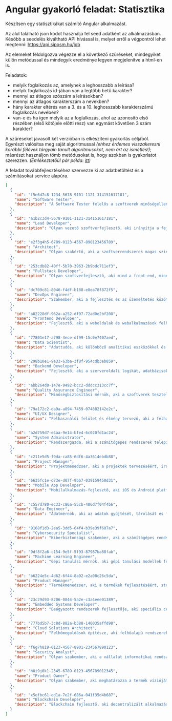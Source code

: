 # Angular gyakorló feladat: Statisztika

Készítsen egy statisztikákat számító Angular alkalmazást.

Az alul található json kódot használja fel seed adatként az alkalmazásban. Később a seedelés kiváltható API hívással is, melyet erről a végpontról lehet megtenni: <https://api.siposm.hu/job>

Az elemeket feldolgozva végezze el a következő szűréseket, mindegyiket külön metódussal és mindegyik eredménye legyen megjelenítve a html-en is.

Feladatok:

- melyik foglalkozás az, amelynek a leghosszabb a leírása?
- melyik foglalkozás id-jában van a legtöbb betű karakter?
- mennyi az átlagos szószám a leírásokban?
- mennyi az átlagos karakterszám a nevekben?
- hány karakter eltérés van a 3. és a 10. leghosszabb karakterszámú foglalkozás nevében?
- van-e és ha igen melyik az a foglalkozás, ahol az azonosító első részében (első kötőjele előtti rész) van egymást követően 3 szám karakter?

A szűréseket javasolt két verzióban is elkészíteni gyakorlás céljából. Egyrészt valósítsa meg saját algoritmussal *(ehhez érdemes visszakeresni korábbi félévek tárgyain tanult algoritmusokat, nem árt az ismétlés!)*; másrészt használjon tömb metódusokat is, hogy azokban is gyakorlatot szerezzen. *(Emlékeztetőül pár példa: [itt](../js-03/array-methods.html))*

A feladat továbbfejlesztéséhez szervezze ki az adatbetöltést és a számításokat service alapúra.

```json
[
  {
    "id": "f5e6d7c8-1234-5678-9101-1121-314151617181",
    "name": "Software Tester",
    "description": "A Software Tester felelős a szoftverek minőségellenőrzéséért és teszteléséért. Feladatai közé tartozik a tesztelési tervek kidolgozása, manuális és automatizált tesztek végrehajtása, hibajelentések készítése, valamint a fejlesztőcsapattal való szoros együttműködés a problémák gyors megoldása érdekében."
  },
  {
    "id": "a1b2c3d4-5678-9101-1121-314151617181",
    "name": "Lead Developer",
    "description": "Olyan vezető szoftverfejlesztő, aki irányítja a fejlesztőcsapat munkáját, felelős a technikai döntésekért és biztosítja a projektek sikeres megvalósítását, miközben aktívan részt vesz a kódolásban és a rendszertervezésben."
  },
  {
    "id": "e2f3g4h5-6789-0123-4567-890123456789",
    "name": "Architect",
    "description": "Olyan szakértő, aki a szoftverrendszerek magas szintű tervezéséért felelős, definiálja a rendszerek struktúráját és architektúráját, biztosítja a hosszú távú fenntarthatóságot és a skálázhatóságot, valamint együttműködik a fejlesztőcsapatokkal a műszaki   irányvonalak kialakításában."
  },
  {
    "id": "253cdb82-40ff-5b70-3963-2b9bdc711ef3",
    "name": "Fullstack Developer",
    "description": "Olyan szoftverfejlesztő, aki mind a front-end, mind a back-end fejlesztéssel foglalkozik, teljes körű megoldásokat biztosítva a webes alkalmazásokhoz."
  },
  {
    "id": "dc709c81-8046-f4df-b188-e8ea78f872f5",
    "name": "DevOps Engineer",
    "description": "Szakember, aki a fejlesztés és az üzemeltetés közötti folyamatokat automatizálja, optimalizálja, és biztosítja a folyamatos integrációt és szállítást."
  },
  {
    "id": "a02228df-962a-a252-df97-72ad0e2bf208",
    "name": "Frontend Developer",
    "description": "Fejlesztő, aki a weboldalak és webalkalmazások felhasználói felületének megtervezésével és megvalósításával foglalkozik."
  },
  {
    "id": "77801e17-a798-4ece-df99-15c0e7407aed",
    "name": "Data Scientist",
    "description": "Adattudós, aki különböző analitikai eszközökkel és módszerekkel dolgozik, hogy hasznos információkat és következtetéseket vonjon le a nagy mennyiségű adatokból."
  },
  {
    "id": "298b10e1-9a33-63ba-3f8f-954cdb3eb859",
    "name": "Backend Developer",
    "description": "Fejlesztő, aki a szerveroldali logikát, adatbázisokat és az alkalmazások hátterében futó folyamatokat fejleszti és kezeli."
  },
  {
    "id": "abb264d0-147e-9492-bcc2-dddcc313cc7f",
    "name": "Quality Assurance Engineer",
    "description": "Minőségbiztosítási mérnök, aki a szoftverek teszteléséért és minőségének biztosításáért felelős."
  },
  {
    "id": "79a172c2-da9a-a894-7459-074882142e2c",
    "name": "UI/UX Designer",
    "description": "Felhasználói felület és élmény tervező, aki a felhasználóbarát és esztétikus design megalkotásával foglalkozik."
  },
  {
    "id": "a2d759d7-e4aa-9e14-bfe4-6c020fd1ac24",
    "name": "System Administrator",
    "description": "Rendszergazda, aki a számítógépes rendszerek telepítését, konfigurálását és karbantartását végzi."
  },
  {
    "id": "c211e5d5-f9da-ca85-6df6-4a3614ebdb88",
    "name": "Project Manager",
    "description": "Projektmenedzser, aki a projektek tervezéséért, irányításáért és végrehajtásáért felelős, biztosítva, hogy a projektek időben és költségkereten belül elkészüljenek."
  },
  {
    "id": "6635fc1e-d73e-d07f-9bb7-039159450d31",
    "name": "Mobile App Developer",
    "description": "Mobilalkalmazás-fejlesztő, aki iOS és Android platformokra fejleszt alkalmazásokat."
  },
  {
    "id": "c557d780-ec33-c86a-55cb-406d7f04f4b6",
    "name": "Data Engineer",
    "description": "Adatmérnök, aki az adatok gyűjtését, tárolását és feldolgozását végzi, hogy a szervezetek hatékonyan használhassák az adatokat."
  },
  {
    "id": "9168f1d3-2ea5-3dd5-64f4-b39e39f607a7",
    "name": "Cybersecurity Specialist",
    "description": "Kiberbiztonsági szakember, aki a számítógépes rendszerek és hálózatok védelmét biztosítja a kiberfenyegetésekkel szemben."
  },
  {
    "id": "9df8f2a6-c154-9e5f-5f93-87987ba88fab",
    "name": "Machine Learning Engineer",
    "description": "Gépi tanulási mérnök, aki gépi tanulási modellek fejlesztésével, tanításával és alkalmazásával foglalkozik."
  },
  {
    "id": "b6224e5c-4d62-6f44-8a92-e2a08c26c5da",
    "name": "Product Manager",
    "description": "Termékmenedzser, aki a termékek fejlesztéséért, stratégiai irányításáért és piacra viteléért felelős."
  },
  {
    "id": "23c29d93-8206-0844-5a2e-c3a4eee01389",
    "name": "Embedded Systems Developer",
    "description": "Beágyazott rendszerek fejlesztője, aki speciális célú számítógépes rendszerek tervezésével és fejlesztésével foglalkozik."
  },
  {
    "id": "777bd5b7-3c8d-882a-b388-140035affd98",
    "name": "Cloud Solutions Architect",
    "description": "Felhőmegoldások építésze, aki felhőalapú rendszerek és infrastruktúrák tervezésével és implementálásával foglalkozik."
  },
  {
    "id": "f6g7h8i9-0123-4567-8901-234567890123",
    "name": "Security Analyst",
    "description": "Olyan szakember, aki a vállalat informatikai rendszereinek és adatainak biztonságáért felelős, folyamatosan monitorozza és értékeli a biztonsági fenyegetéseket, végrehajtja a kockázatelemzéseket és javaslatokat tesz a védekezési intézkedések javítására, miközben együttműködik a   csapattal a biztonsági irányelvek és protokollok kialakításában és betartatásában."
  },
  {
    "id": "h8i9j0k1-2345-6789-0123-456789012345",
    "name": "Product Owner",
    "description": "Olyan szakember, aki meghatározza a termék vízióját, kezelni a követelményeket és priorizálja a feladatokat, biztosítva, hogy a fejlesztési folyamat megfeleljen az üzleti céloknak és a felhasználói igényeknek."
  },
  {
    "id": "x5efbc61-ed1a-7e2f-686a-041f35d4b687",
    "name": "Blockchain Developer",
    "description": "Blockchain fejlesztő, aki decentralizált alkalmazások és okosszerződések fejlesztésével foglalkozik a blockchain technológián alapulva."
  }
]
```
